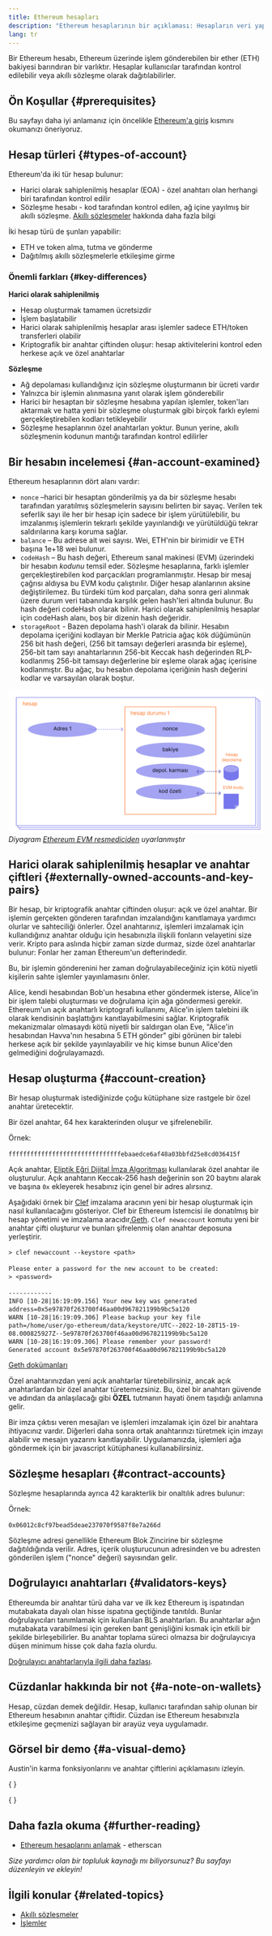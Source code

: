 ```yaml
---
title: Ethereum hesapları
description: "Ethereum hesaplarının bir açıklaması: Hesapların veri yapıları ve anahtar çifti kriptografisi ile ilişkileri."
lang: tr
---
```


Bir Ethereum hesabı, Ethereum üzerinde işlem gönderebilen bir ether (ETH) bakiyesi barındıran bir varlıktır. Hesaplar kullanıcılar tarafından kontrol edilebilir veya akıllı sözleşme olarak dağıtılabilirler.

## Ön Koşullar \{#prerequisites}

Bu sayfayı daha iyi anlamanız için öncelikle [Ethereum'a giriş](/developers/docs/intro-to-ethereum/) kısmını okumanızı öneriyoruz.

## Hesap türleri \{#types-of-account}

Ethereum'da iki tür hesap bulunur:

- Harici olarak sahiplenilmiş hesaplar (EOA) - özel anahtarı olan herhangi biri tarafından kontrol edilir
- Sözleşme hesabı - kod tarafından kontrol edilen, ağ içine yayılmış bir akıllı sözleşme. [Akıllı sözleşmeler](/developers/docs/smart-contracts/) hakkında daha fazla bilgi

İki hesap türü de şunları yapabilir:

- ETH ve token alma, tutma ve gönderme
- Dağıtılmış akıllı sözleşmelerle etkileşime girme

### Önemli farkları \{#key-differences}

**Harici olarak sahiplenilmiş**

- Hesap oluşturmak tamamen ücretsizdir
- İşlem başlatabilir
- Harici olarak sahiplenilmiş hesaplar arası işlemler sadece ETH/token transferleri olabilir
- Kriptografik bir anahtar çiftinden oluşur: hesap aktivitelerini kontrol eden herkese açık ve özel anahtarlar

**Sözleşme**

- Ağ depolaması kullandığınız için sözleşme oluşturmanın bir ücreti vardır
- Yalnızca bir işlemin alınmasına yanıt olarak işlem gönderebilir
- Harici bir hesaptan bir sözleşme hesabına yapılan işlemler, token'ları aktarmak ve hatta yeni bir sözleşme oluşturmak gibi birçok farklı eylemi gerçekleştirebilen kodları tetikleyebilir
- Sözleşme hesaplarının özel anahtarları yoktur. Bunun yerine, akıllı sözleşmenin kodunun mantığı tarafından kontrol edilirler

## Bir hesabın incelemesi \{#an-account-examined}

Ethereum hesaplarının dört alanı vardır:

- `nonce` –harici bir hesaptan gönderilmiş ya da bir sözleşme hesabı tarafından yaratılmış sözleşmelerin sayısını belirten bir sayaç. Verilen tek seferlik sayı ile her bir hesap için sadece bir işlem yürütülebilir, bu imzalanmış işlemlerin tekrarlı şekilde yayınlandığı ve yürütüldüğü tekrar saldırılarına karşı koruma sağlar.
- `balance` – Bu adrese ait wei sayısı. Wei, ETH'nin bir birimidir ve ETH başına 1e+18 wei bulunur.
- `codeHash` – Bu hash değeri, Ethereum sanal makinesi (EVM) üzerindeki bir hesabın _kodunu_ temsil eder. Sözleşme hesaplarına, farklı işlemler gerçekleştirebilen kod parçacıkları programlanmıştır. Hesap bir mesaj çağrısı aldıysa bu EVM kodu çalıştırılır. Diğer hesap alanlarının aksine değiştirilemez. Bu türdeki tüm kod parçaları, daha sonra geri alınmak üzere durum veri tabanında karşılık gelen hash'leri altında bulunur. Bu hash değeri codeHash olarak bilinir. Harici olarak sahiplenilmiş hesaplar için codeHash alanı, boş bir dizenin hash değeridir.
- `storageRoot` - Bazen depolama hash'i olarak da bilinir. Hesabın depolama içeriğini kodlayan bir Merkle Patricia ağaç kök düğümünün 256 bit hash değeri, (256 bit tamsayı değerleri arasında bir eşleme), 256-bit tam sayı anahtarlarının 256-bit Keccak hash değerinden RLP-kodlanmış 256-bit tamsayı değerlerine bir eşleme olarak ağaç içerisine kodlanmıştır. Bu ağaç, bu hesabın depolama içeriğinin hash değerini kodlar ve varsayılan olarak boştur.

![Bir hesabın oluşumunu gösteren diyagram](./accounts.png) _Diyagram [Ethereum EVM resmediciden](https://takenobu-hs.github.io/downloads/ethereum_evm_illustrated.pdf) uyarlanmıştır_

## Harici olarak sahiplenilmiş hesaplar ve anahtar çiftleri \{#externally-owned-accounts-and-key-pairs}

Bir hesap, bir kriptografik anahtar çiftinden oluşur: açık ve özel anahtar. Bir işlemin gerçekten gönderen tarafından imzalandığını kanıtlamaya yardımcı olurlar ve sahteciliği önlerler. Özel anahtarınız, işlemleri imzalamak için kullandığınız anahtar olduğu için hesabınızla ilişkili fonların velayetini size verir. Kripto para aslında hiçbir zaman sizde durmaz, sizde özel anahtarlar bulunur: Fonlar her zaman Ethereum'un defterindedir.

Bu, bir işlemin gönderenini her zaman doğrulayabileceğiniz için kötü niyetli kişilerin sahte işlemler yayınlamasını önler.

Alice, kendi hesabından Bob'un hesabına ether göndermek isterse, Alice'in bir işlem talebi oluşturması ve doğrulama için ağa göndermesi gerekir. Ethereum'un açık anahtarlı kriptografi kullanımı, Alice'in işlem talebini ilk olarak kendisinin başlattığını kanıtlayabilmesini sağlar. Kriptografik mekanizmalar olmasaydı kötü niyetli bir saldırgan olan Eve, "Alice'in hesabından Havva'nın hesabına 5 ETH gönder" gibi görünen bir talebi herkese açık bir şekilde yayınlayabilir ve hiç kimse bunun Alice'den gelmediğini doğrulayamazdı.

## Hesap oluşturma \{#account-creation}

Bir hesap oluşturmak istediğinizde çoğu kütüphane size rastgele bir özel anahtar üretecektir.

Bir özel anahtar, 64 hex karakterinden oluşur ve şifrelenebilir.

Örnek:

`fffffffffffffffffffffffffffffffebaaedce6af48a03bbfd25e8cd036415f`

Açık anahtar, [Eliptik Eğri Dijital İmza Algoritması](https://wikipedia.org/wiki/Elliptic_Curve_Digital_Signature_Algorithm) kullanılarak özel anahtar ile oluşturulur. Açık anahtarın Keccak-256 hash değerinin son 20 baytını alarak ve başına `0x` ekleyerek hesabınız için genel bir adres alırsınız.

Aşağıdaki örnek bir [Clef](https://geth.ethereum.org/docs/tools/clef/introduction) imzalama aracının yeni bir hesap oluşturmak için nasıl kullanılacağını gösteriyor. Clef bir Ethereum İstemcisi ile donatılmış bir hesap yönetimi ve imzalama aracıdır,[Geth](https://geth.ethereum.org). `Clef newaccount` komutu yeni bir anahtar çifti oluşturur ve bunları şifrelenmiş olan anahtar deposuna yerleştirir.

```
> clef newaccount --keystore <path>

Please enter a password for the new account to be created:
> <password>

------------
INFO [10-28|16:19:09.156] Your new key was generated       address=0x5e97870f263700f46aa00d967821199b9bc5a120
WARN [10-28|16:19:09.306] Please backup your key file      path=/home/user/go-ethereum/data/keystore/UTC--2022-10-28T15-19-08.000825927Z--5e97870f263700f46aa00d967821199b9bc5a120
WARN [10-28|16:19:09.306] Please remember your password!
Generated account 0x5e97870f263700f46aa00d967821199b9bc5a120
```

[Geth dokümanları](https://geth.ethereum.org/docs)

Özel anahtarınızdan yeni açık anahtarlar türetebilirsiniz, ancak açık anahtarlardan bir özel anahtar türetemezsiniz. Bu, özel bir anahtarı güvende ve adından da anlaşılacağı gibi **ÖZEL** tutmanın hayati önem taşıdığı anlamına gelir.

Bir imza çıktısı veren mesajları ve işlemleri imzalamak için özel bir anahtara ihtiyacınız vardır. Diğerleri daha sonra ortak anahtarınızı türetmek için imzayı alabilir ve mesajın yazarını kanıtlayabilir. Uygulamanızda, işlemleri ağa göndermek için bir javascript kütüphanesi kullanabilirsiniz.

## Sözleşme hesapları \{#contract-accounts}

Sözleşme hesaplarında ayrıca 42 karakterlik bir onaltılık adres bulunur:

Örnek:

`0x06012c8cf97bead5deae237070f9587f8e7a266d`

Sözleşme adresi genellikle Ethereum Blok Zincirine bir sözleşme dağıtıldığında verilir. Adres, içerik oluşturucunun adresinden ve bu adresten gönderilen işlem ("nonce" değeri) sayısından gelir.

## Doğrulayıcı anahtarları \{#validators-keys}

Ethereumda bir anahtar türü daha var ve ilk kez Ethereum iş ispatından mutabakata dayalı olan hisse ispatına geçtiğinde tanıtıldı. Bunlar doğrulayıcıları tanımlamak için kullanılan BLS anahtarları. Bu anahtarlar ağın mutabakata varabilmesi için gereken bant genişliğini kısmak için etkili bir şekilde birleşebilirler. Bu anahtar toplama süreci olmazsa bir doğrulayıcıya düşen minimum hisse çok daha fazla olurdu.

[Doğrulayıcı anahtarlarıyla ilgili daha fazlası](/developers/docs/consensus-mechanisms/pos/keys/).

## Cüzdanlar hakkında bir not \{#a-note-on-wallets}

Hesap, cüzdan demek değildir. Hesap, kullanıcı tarafından sahip olunan bir Ethereum hesabının anahtar çiftidir. Cüzdan ise Ethereum hesabınızla etkileşime geçmenizi sağlayan bir arayüz veya uygulamadır.

## Görsel bir demo \{#a-visual-demo}

Austin'in karma fonksiyonlarını ve anahtar çiftlerini açıklamasını izleyin.

{
	<YouTube id="QJ010l-pBpE" />
}

{
	<YouTube id="9LtBDy67Tho" />
}

## Daha fazla okuma \{#further-reading}

- [Ethereum hesaplarını anlamak](https://info.etherscan.com/understanding-ethereum-accounts/) - etherscan

_Size yardımcı olan bir topluluk kaynağı mı biliyorsunuz? Bu sayfayı düzenleyin ve ekleyin!_

## İlgili konular \{#related-topics}

- [Akıllı sözleşmeler](/developers/docs/smart-contracts/)
- [İşlemler](/developers/docs/transactions/)
